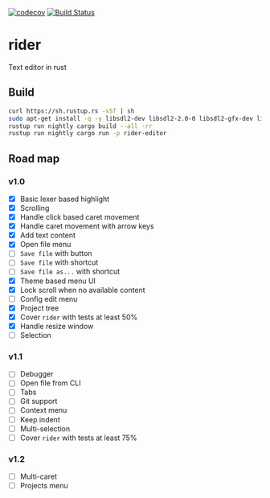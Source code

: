 [![codecov](https://codecov.io/gh/Eraden/rider/branch/master/graph/badge.svg)](https://codecov.io/gh/Eraden/rider)
[![Build Status](https://travis-ci.com/Eraden/rider.svg?branch=master)](https://travis-ci.com/Eraden/rider)

# rider
Text editor in rust

## Build

```bash
curl https://sh.rustup.rs -sSf | sh
sudo apt-get install -q -y libsdl2-dev libsdl2-2.0-0 libsdl2-gfx-dev libsdl2-image-dev libsdl2-mixer-dev libsdl2-net-dev libsdl2-ttf-dev
rustup run nightly cargo build --all -rr
rustup run nightly cargo run -p rider-editor
```

## Road map

### v1.0

* [x] Basic lexer based highlight
* [x] Scrolling
* [x] Handle click based caret movement
* [x] Handle caret movement with arrow keys
* [x] Add text content
* [x] Open file menu
* [ ] `Save file` with button
* [ ] `Save file` with shortcut
* [ ] `Save file as...` with shortcut
* [x] Theme based menu UI
* [x] Lock scroll when no available content
* [ ] Config edit menu
* [x] Project tree
* [x] Cover `rider` with tests at least 50%
* [x] Handle resize window
* [ ] Selection

### v1.1

* [ ] Debugger
* [ ] Open file from CLI
* [ ] Tabs
* [ ] Git support
* [ ] Context menu
* [ ] Keep indent
* [ ] Multi-selection
* [ ] Cover `rider` with tests at least 75%

### v1.2
* [ ] Multi-caret
* [ ] Projects menu
